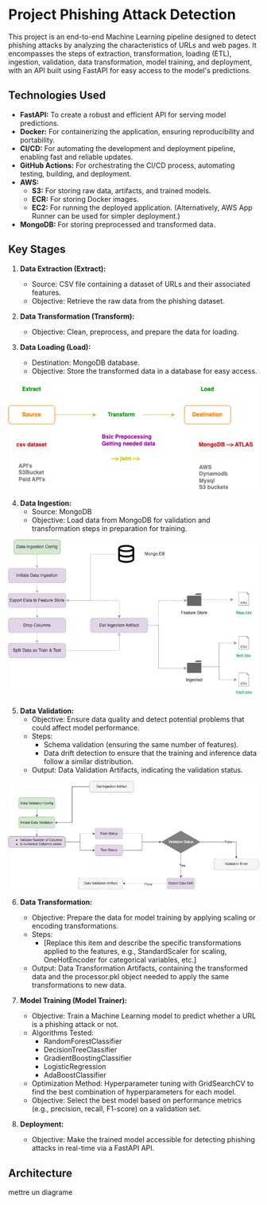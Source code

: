 # Project Phishing Attack Detection

This project is an end-to-end Machine Learning pipeline designed to detect phishing attacks by analyzing the characteristics of URLs and web pages. It encompasses the steps of extraction, transformation, loading (ETL), ingestion, validation, data transformation, model training, and deployment, with an API built using FastAPI for easy access to the model's predictions.


## Technologies Used

*   **FastAPI:** To create a robust and efficient API for serving model predictions.
*   **Docker:** For containerizing the application, ensuring reproducibility and portability.
*   **CI/CD:** For automating the development and deployment pipeline, enabling fast and reliable updates.
*   **GitHub Actions:** For orchestrating the CI/CD process, automating testing, building, and deployment.
*   **AWS:**
    *   **S3:** For storing raw data, artifacts, and trained models.
    *   **ECR:** For storing Docker images.
    *   **EC2:** For running the deployed application. (Alternatively, AWS App Runner can be used for simpler deployment.)
*   **MongoDB:** For storing preprocessed and transformed data.

## Key Stages

1.  **Data Extraction (Extract):**
    *   Source: CSV file containing a dataset of URLs and their associated features.
    *   Objective: Retrieve the raw data from the phishing dataset.

2.  **Data Transformation (Transform):**
    *   Objective: Clean, preprocess, and prepare the data for loading. 
        

3.  **Data Loading (Load):**
    *   Destination: MongoDB database.
    *   Objective: Store the transformed data in a database for easy access.




<p align="center">
  <img src="img/etl.png" alt="ETL">
</p>


4.  **Data Ingestion:**
    *   Source: MongoDB
    *   Objective: Load data from MongoDB for validation and transformation steps in preparation for training.
<p align="center">
  <img src="img/dataingestion.png" alt="Data Ingestion">
</p>

5.  **Data Validation:**
    *   Objective: Ensure data quality and detect potential problems that could affect model performance.
    *   Steps:
        *   Schema validation (ensuring the same number of features).
        *   Data drift detection to ensure that the training and inference data follow a similar distribution.
    *   Output: Data Validation Artifacts, indicating the validation status.
<p align="center">
  <img src="img/dataval.png" alt="Data Validation">
</p>

6.  **Data Transformation:**
    *   Objective: Prepare the data for model training by applying scaling or encoding transformations.
    *   Steps:
        *   [Replace this item and describe the specific transformations applied to the features, e.g., StandardScaler for scaling, OneHotEncoder for categorical variables, etc.]
    *   Output: Data Transformation Artifacts, containing the transformed data and the processor.pkl object needed to apply the same transformations to new data.

7.  **Model Training (Model Trainer):**
    *   Objective: Train a Machine Learning model to predict whether a URL is a phishing attack or not.
    *   Algorithms Tested:
        *   RandomForestClassifier
        *   DecisionTreeClassifier
        *   GradientBoostingClassifier
        *   LogisticRegression
        *   AdaBoostClassifier
    *   Optimization Method: Hyperparameter tuning with GridSearchCV to find the best combination of hyperparameters for each model.
    *   Objective: Select the best model based on performance metrics (e.g., precision, recall, F1-score) on a validation set.

8.  **Deployment:**
    *   Objective: Make the trained model accessible for detecting phishing attacks in real-time via a FastAPI API.



## Architecture

mettre un diagrame
